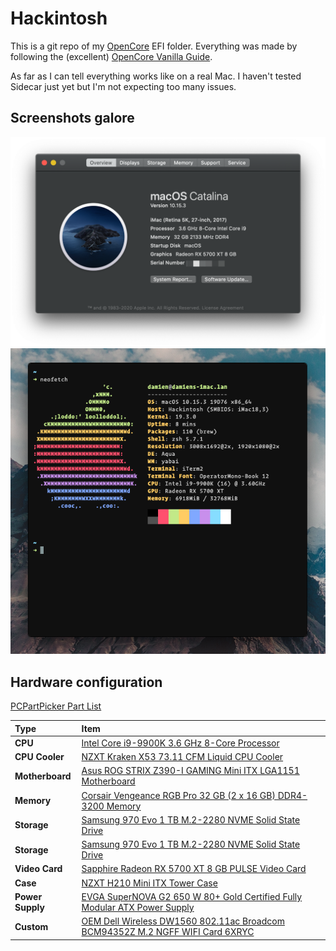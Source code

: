 # Hackintosh

This is a git repo of my [OpenCore](https://github.com/acidanthera/OpenCorePkg) EFI folder.
Everything was made by following the (excellent) [OpenCore Vanilla Guide](https://khronokernel.github.io/Opencore-Vanilla-Desktop-Guide/).

As far as I can tell everything works like on a real Mac. I haven't tested Sidecar just yet but I'm not expecting too many issues.

## Screenshots galore

![](meta/about-mac-screenshot.png)
![](meta/neofetch-screenshot.png)

## Hardware configuration

[PCPartPicker Part List](https://pcpartpicker.com/list/cqKD7T)

Type|Item
:----|:----
**CPU** | [Intel Core i9-9900K 3.6 GHz 8-Core Processor](https://pcpartpicker.com/product/jHZFf7/intel-core-i9-9900k-36ghz-8-core-processor-bx80684i99900k)
**CPU Cooler** | [NZXT Kraken X53 73.11 CFM Liquid CPU Cooler](https://pcpartpicker.com/product/PVfFf7/nzxt-kraken-x53-7311-cfm-liquid-cpu-cooler-rl-krx53-01)
**Motherboard** | [Asus ROG STRIX Z390-I GAMING Mini ITX LGA1151 Motherboard](https://pcpartpicker.com/product/Tmprxr/asus-rog-strix-z390-i-gaming-mini-itx-lga1151-motherboard-rog-strix-z390-i-gaming)
**Memory** | [Corsair Vengeance RGB Pro 32 GB (2 x 16 GB) DDR4-3200 Memory](https://pcpartpicker.com/product/L7qhP6/corsair-vengeance-rgb-pro-32gb-2-x-16gb-ddr4-3200-memory-cmw32gx4m2c3200c16w)
**Storage** | [Samsung 970 Evo 1 TB M.2-2280 NVME Solid State Drive](https://pcpartpicker.com/product/JLdxFT/samsung-970-evo-10tb-m2-2280-solid-state-drive-mz-v7e1t0baw)
**Storage** | [Samsung 970 Evo 1 TB M.2-2280 NVME Solid State Drive](https://pcpartpicker.com/product/JLdxFT/samsung-970-evo-10tb-m2-2280-solid-state-drive-mz-v7e1t0baw)
**Video Card** | [Sapphire Radeon RX 5700 XT 8 GB PULSE Video Card](https://pcpartpicker.com/product/3YTzK8/sapphire-radeon-rx-5700-xt-8-gb-pulse-video-card-11293-01-20g)
**Case** | [NZXT H210 Mini ITX Tower Case](https://pcpartpicker.com/product/x7hmP6/nzxt-h210-mini-itx-tower-case-ca-h210b-w1)
**Power Supply** | [EVGA SuperNOVA G2 650 W 80+ Gold Certified Fully Modular ATX Power Supply](https://pcpartpicker.com/product/9q4NnQ/evga-power-supply-220g20650y1)
**Custom** | [OEM Dell Wireless DW1560 802.11ac Broadcom BCM94352Z M.2 NGFF WIFI Card 6XRYC](https://pcpartpicker.com/product/fM4NnQ/oem-dell-wireless-dw1560-80211ac-broadcom-bcm94352z-m2-ngff-wifi-card-6xryc)
 
